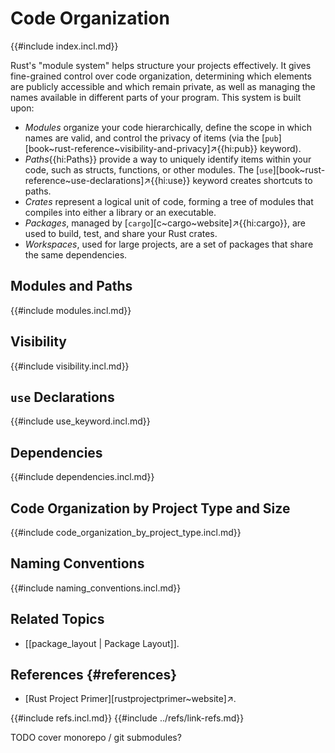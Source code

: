 # Code Organization

{{#include index.incl.md}}

Rust's "module system" helps structure your projects effectively. It gives fine-grained control over code organization, determining which elements are publicly accessible and which remain private, as well as managing the names available in different parts of your program. This system is built upon:

- _Modules_ organize your code hierarchically, define the scope in which names are valid, and control the privacy of items (via the [`pub`][book~rust-reference~visibility-and-privacy]↗{{hi:pub}} keyword).
- _Paths_{{hi:Paths}} provide a way to uniquely identify items within your code, such as structs, functions, or other modules. The [`use`][book~rust-reference~use-declarations]↗{{hi:use}} keyword creates shortcuts to paths.
- _Crates_ represent a logical unit of code, forming a tree of modules that compiles into either a library or an executable.
- _Packages_, managed by [`cargo`][c~cargo~website]↗{{hi:cargo}}, are used to build, test, and share your Rust crates.
- _Workspaces_, used for large projects, are a set of packages that share the same dependencies.

## Modules and Paths

{{#include modules.incl.md}}

## Visibility

{{#include visibility.incl.md}}

## `use` Declarations

{{#include use_keyword.incl.md}}

## Dependencies

{{#include dependencies.incl.md}}

## Code Organization by Project Type and Size

{{#include code_organization_by_project_type.incl.md}}

## Naming Conventions

{{#include naming_conventions.incl.md}}

## Related Topics

- [[package_layout | Package Layout]].

## References {#references}

- [Rust Project Primer][rustprojectprimer~website]↗.

{{#include refs.incl.md}}
{{#include ../refs/link-refs.md}}

<div class="hidden">
TODO cover monorepo / git submodules?
</div>
